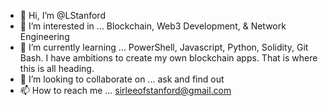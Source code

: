 - 👋 Hi, I’m @LStanford
- 👀 I’m interested in ... Blockchain, Web3 Development, & Network Engineering
- 🌱 I’m currently learning ... PowerShell, Javascript, Python, Solidity, Git Bash.
      I have ambitions to create my own blockchain apps. That is where this is all heading.
- 💞️ I’m looking to collaborate on ... ask and find out
- 📫 How to reach me ... sirleeofstanford@gmail.com

<!---
LStanford1983/LStanford1983 is a ✨ special ✨ repository because its `README.md` (this file) appears on your GitHub profile.
You can click the Preview link to take a look at your changes.
--->
